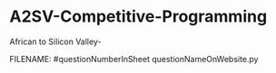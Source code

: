 # A2SV-Competitive-Programming
African to Silicon Valley- 

FILENAME:
#questionNumberInSheet questionNameOnWebsite.py
